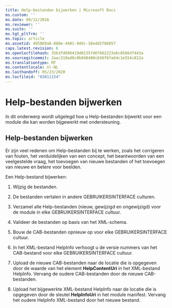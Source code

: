 ```yaml
---
title: Help-bestanden bijwerken | Microsoft Docs
ms.custom: ''
ms.date: 09/12/2016
ms.reviewer: ''
ms.suite: ''
ms.tgt_pltfrm: ''
ms.topic: article
ms.assetid: 495869a6-080e-4401-9ddc-16edd2f86857
caps.latest.revision: 6
ms.openlocfilehash: 35b3fd696419d0135fd6f662223e6c8586df443a
ms.sourcegitcommit: 2aec310ad0c0b048400cb56f6fa64c1e554c812a
ms.translationtype: MT
ms.contentlocale: nl-NL
ms.lasthandoff: 05/23/2020
ms.locfileid: "83811154"
---
```

# <a name="how-to-update-help-files"></a>Help-bestanden bijwerken

In dit onderwerp wordt uitgelegd hoe u Help-bestanden bijwerkt voor een module die kan worden bijgewerkt met ondersteuning.

## <a name="updating-help-files"></a>Help-bestanden bijwerken

Er zijn veel redenen om Help-bestanden bij te werken, zoals het corrigeren van fouten, het verduidelijken van een concept, het beantwoorden van een veelgestelde vraag, het toevoegen van nieuwe bestanden of het toevoegen van nieuwe en betere voor beelden.

Een Help-bestand bijwerken:

1. Wijzig de bestanden.

2. De bestanden vertalen in andere GEBRUIKERSINTERFACE culturen.

3. Verzamel alle Help-bestanden (nieuw, gewijzigd en ongewijzigd) voor de module in elke GEBRUIKERSINTERFACE cultuur.

4. Valideer de bestanden op basis van het XML-schema.

5. Bouw de CAB-bestanden opnieuw op voor elke GEBRUIKERSINTERFACE cultuur.

6. In het XML-bestand HelpInfo verhoogt u de versie nummers van het CAB-bestand voor elke GEBRUIKERSINTERFACE cultuur.

7. Upload de nieuwe CAB-bestanden naar de locatie die is opgegeven door de waarde van het element **HelpContentUri** in het XML-bestand HelpInfo. Vervang de oudere CAB-bestanden door de nieuwe CAB-bestanden.

8. Upload het bijgewerkte XML-bestand HelpInfo naar de locatie die is opgegeven door de sleutel **HelpInfoUri** in het module manifest. Vervang het oudere HelpInfo XML-bestand door het nieuwe bestand.
